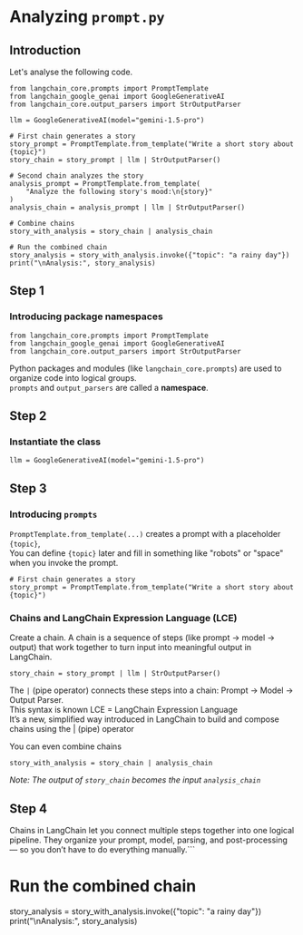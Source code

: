 # Analyzing  `prompt.py`
## Introduction
Let's analyse the following code.
```
from langchain_core.prompts import PromptTemplate
from langchain_google_genai import GoogleGenerativeAI
from langchain_core.output_parsers import StrOutputParser

llm = GoogleGenerativeAI(model="gemini-1.5-pro")

# First chain generates a story
story_prompt = PromptTemplate.from_template("Write a short story about {topic}")
story_chain = story_prompt | llm | StrOutputParser()

# Second chain analyzes the story
analysis_prompt = PromptTemplate.from_template(
    "Analyze the following story's mood:\n{story}"
)
analysis_chain = analysis_prompt | llm | StrOutputParser()

# Combine chains
story_with_analysis = story_chain | analysis_chain

# Run the combined chain
story_analysis = story_with_analysis.invoke({"topic": "a rainy day"})
print("\nAnalysis:", story_analysis)
```

## Step 1
###  Introducing package namespaces
```
from langchain_core.prompts import PromptTemplate
from langchain_google_genai import GoogleGenerativeAI
from langchain_core.output_parsers import StrOutputParser
```
Python packages and modules (like `langchain_core.prompts`) are used to organize code into logical groups.<br>
`prompts` and `output_parsers` are called a **namespace**.
## Step 2
### Instantiate the class
```
llm = GoogleGenerativeAI(model="gemini-1.5-pro")
```
## Step 3
###  Introducing `prompts`
`PromptTemplate.from_template(...)` creates a prompt with a placeholder `{topic}`, <br>
You can define `{topic}` later and fill in something like "robots" or "space" when you invoke the prompt.
```
# First chain generates a story
story_prompt = PromptTemplate.from_template("Write a short story about {topic}")
```
### Chains and LangChain Expression Language (LCE)
Create a chain. A chain is a sequence of steps (like prompt → model → output) that work together to turn input into meaningful output in LangChain.
```
story_chain = story_prompt | llm | StrOutputParser()
```
The `|` (pipe operator) connects these steps into a chain: Prompt → Model → Output Parser. <br>
This syntax is known LCE = LangChain Expression Language <br>
It’s a new, simplified way introduced in LangChain to build and compose chains using the | (pipe) operator <br>

You can even combine chains
```
story_with_analysis = story_chain | analysis_chain
```
_Note: The output of `story_chain` becomes the input `analysis_chain`_

## Step 4 
Chains in LangChain let you connect multiple steps together into one logical pipeline.
They organize your prompt, model, parsing, and post-processing — so you don’t have to do everything manually.```
# Run the combined chain
story_analysis = story_with_analysis.invoke({"topic": "a rainy day"})
print("\nAnalysis:", story_analysis)
```
